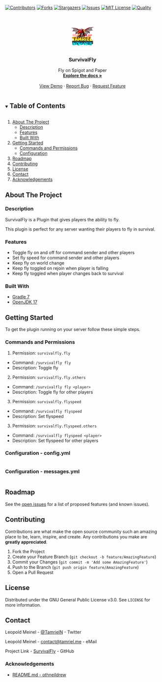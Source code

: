 <!-- PROJECT SHIELDS -->
[![Contributors][contributors-shield]][contributors-url]
[![Forks][forks-shield]][forks-url]
[![Stargazers][stars-shield]][stars-url]
[![Issues][issues-shield]][issues-url]
[![MIT License][license-shield]][license-url]
[![Quality][quality-shield]][quality-url]

<!-- PROJECT LOGO -->
<!--suppress ALL -->
<br />
<p align="center">
  <a href="https://github.com/TamrielNetwork/SurvivalFly">
    <img src="images/logo.png" alt="Logo" width="80" height="80">
  </a>

<h3 align="center">SurvivalFly</h3>

  <p align="center">
    Fly on Spigot and Paper
    <br />
    <a href="https://github.com/TamrielNetwork/SurvivalFly"><strong>Explore the docs »</strong></a>
    <br />
    <br />
    <a href="https://github.com/TamrielNetwork/SurvivalFly">View Demo</a>
    ·
    <a href="https://github.com/TamrielNetwork/SurvivalFly/issues">Report Bug</a>
    ·
    <a href="https://github.com/TamrielNetwork/SurvivalFly/issues">Request Feature</a>
  </p>

<!-- TABLE OF CONTENTS -->
<details open="open">
  <summary><h2 style="display: inline-block">Table of Contents</h2></summary>
  <ol>
    <li>
      <a href="#about-the-project">About The Project</a>
      <ul>
        <li><a href="#description">Description</a></li>
        <li><a href="#features">Features</a></li>
        <li><a href="#built-with">Built With</a></li>
      </ul>
    </li>
    <li>
      <a href="#getting-started">Getting Started</a>
      <ul>
        <li><a href="#commands-and-permissions">Commands and Permissions</a></li>
        <li><a href="#configuration">Configuration</a></li>
      </ul>
    </li>
    <li><a href="#roadmap">Roadmap</a></li>
    <li><a href="#contributing">Contributing</a></li>
    <li><a href="#license">License</a></li>
    <li><a href="#contact">Contact</a></li>
    <li><a href="#acknowledgements">Acknowledgements</a></li>
  </ol>
</details>

<!-- ABOUT THE PROJECT -->

## About The Project

### Description

SurvivalFly is a Plugin that gives players the ability to fly.

This plugin is perfect for any server wanting their players to fly in survival.

### Features

* Toggle fly on and off for command sender and other players
* Set fly speed for command sender and other players
* Keep fly on world change
* Keep fly toggled on rejoin when player is falling
* Keep fly toggled when player changes back to survival

### Built With

* [Gradle 7](https://docs.gradle.org/7.3.3/release-notes.html)
* [OpenJDK 17](https://openjdk.java.net/projects/jdk/17/)

<!-- GETTING STARTED -->

## Getting Started

To get the plugin running on your server follow these simple steps.

### Commands and Permissions

1. Permission: `survivalfly.fly`

* Command: `/survivalfly fly`
* Description: Toggle fly

2. Permission: `survivalfly.fly.others`

* Command: `/survivalfly fly <player>`
* Description: Toggle fly for other players

3. Permission: `survivalfly.flyspeed`

* Command: `/survivalfly flyspeed`
* Description: Set flyspeed

3. Permission: `survivalfly.flyspeed.others`

* Command: `/survivalfly flyspeed <player>`
* Description: Set flyspeed for other players

### Configuration - config.yml

```

```

### Configuration - messages.yml

```

```

<!-- ROADMAP -->

## Roadmap

See the [open issues](https://github.com/TamrielNetwork/SurvivalFly/issues) for a list of proposed features (and known
issues).

<!-- CONTRIBUTING -->

## Contributing

Contributions are what make the open source community such an amazing place to be, learn, inspire, and create. Any
contributions you make are **greatly appreciated**.

1. Fork the Project
2. Create your Feature Branch (`git checkout -b feature/AmazingFeature`)
3. Commit your Changes (`git commit -m 'Add some AmazingFeature'`)
4. Push to the Branch (`git push origin feature/AmazingFeature`)
5. Open a Pull Request

<!-- LICENSE -->

## License

Distributed under the GNU General Public License v3.0. See `LICENSE` for more information.

<!-- CONTACT -->

## Contact

Leopold Meinel - [@TamrielN](https://twitter.com/TamrielN) - Twitter

Leopold Meinel - [contact@tamriel.me](mailto:contact@tamriel.me) - eMail

Project Link - [SurvivalFly](https://github.com/TamrielNetwork/SurvivalFly) - GitHub

<!-- ACKNOWLEDGEMENTS -->

### Acknowledgements

* [README.md - othneildrew](https://github.com/othneildrew/Best-README-Template)

<!-- MARKDOWN LINKS & IMAGES -->

[contributors-shield]: https://img.shields.io/github/contributors-anon/TamrielNetwork/SurvivalFly?style=for-the-badge

[contributors-url]: https://github.com/TamrielNetwork/SurvivalFly/graphs/contributors

[forks-shield]: https://img.shields.io/github/forks/TamrielNetwork/SurvivalFly?label=Forks&style=for-the-badge

[forks-url]: https://github.com/TamrielNetwork/SurvivalFly/network/members

[stars-shield]: https://img.shields.io/github/stars/TamrielNetwork/SurvivalFly?style=for-the-badge

[stars-url]: https://github.com/TamrielNetwork/SurvivalFly/stargazers

[issues-shield]: https://img.shields.io/github/issues/TamrielNetwork/SurvivalFly?style=for-the-badge

[issues-url]: https://github.com/TamrielNetwork/SurvivalFly/issues

[license-shield]: https://img.shields.io/github/license/TamrielNetwork/SurvivalFly?style=for-the-badge

[license-url]: https://github.com/TamrielNetwork/SurvivalFly/blob/main/LICENSE

[quality-shield]: https://img.shields.io/codefactor/grade/github/TamrielNetwork/SurvivalFly?style=for-the-badge

[quality-url]: https://www.codefactor.io/repository/github/TamrielNetwork/SurvivalFly
